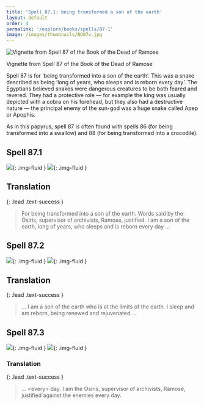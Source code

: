 ```yaml
---
title: 'Spell 87.1: being transformed a son of the earth'
layout: default
order: 4
permalink: '/explore/books/spells/87-1'
image: /images/thumbnails/BD87v.jpg
---
```

![Vignette from Spell 87 of the  Book of the Dead of Ramose]({{site.baseurl}}/images/papyrus/BD87v.jpg)

Vignette from Spell 87 of the  Book of the Dead of Ramose

Spell 87 is for &lsquo;being transformed into a son of the earth&rsquo;. This was a snake described as being &lsquo;long of years, who sleeps and is reborn every day&rsquo;. The Egyptians believed snakes were dangerous creatures to be both feared and revered. They had a protective role &mdash; for example the king was usually depicted with a cobra on his forehead, but they also had a destructive nature &mdash; the principal enemy of the sun-god was a huge snake called Apep or Apophis.

As in this papyrus, spell 87 is often found with spells 86 (for being transformed into a swallow) and 88 (for being transformed into a crocodile).


## Spell 87.1

![]({{site.baseurl}}/images/papyrus/bod_87_1.jpg){: .img-fluid }
![]({{site.baseurl}}/images/papyrus/BD87pt1.jpg){: .img-fluid }

## Translation
{: .lead .text-success }

> For being transformed into a son of the earth. Words said by</span> the Osiris, supervisor of archivists, Ramose, justified. I am a son of the earth, long of years, who sleeps and is reborn every day ...

## Spell 87.2

![]({{site.baseurl}}/images/papyrus/bod_87_2.jpg){: .img-fluid }
![]({{site.baseurl}}/images/papyrus/BD87pt2.jpg){: .img-fluid }

## Translation
{: .lead .text-success }

> ... I am a son of the earth who is at the limits of the earth. I sleep and am reborn, being renewed and rejuvenated ...

## Spell 87.3

![]({{site.baseurl}}/images/papyrus/bod_87_3.jpg){: .img-fluid }
![]({{site.baseurl}}/images/papyrus/BD87pt3.jpg){: .img-fluid }

### Translation
{: .lead .text-success }

> ... &lt;every&gt; day. I am the Osiris, supervisor of archivists, Ramose, justified against the enemies every day.
